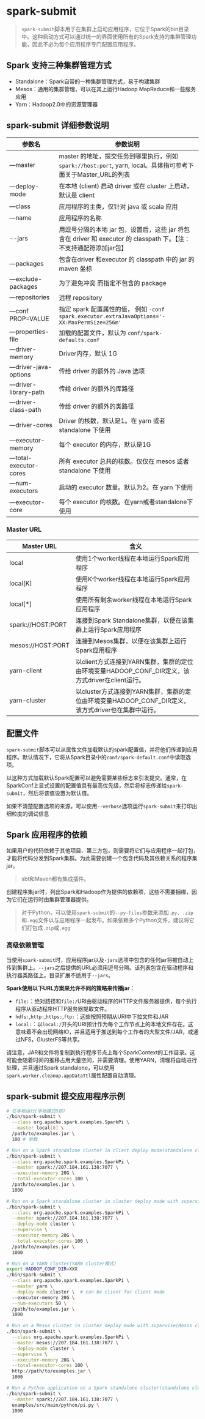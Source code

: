 # spark-submit

> `spark-submit`脚本用于在集群上启动应用程序，它位于Spark的bin目录中。这种启动方式可以通过统一的界面使用所有的Spark支持的集群管理功能，因此不必为每个应用程序专门配置应用程序。

## Spark 支持三种集群管理方式

- Standalone：Spark自带的一种集群管理方式，易于构建集群
- Mesos：通用的集群管理，可以在其上运行Hadoop MapReduce和一些服务应用
- Yarn：Hadoop2.0中的资源管理器

## spark-submit 详细参数说明

| 参数名                | 参数说明                                                                                                             |
| --------------------- | -------------------------------------------------------------------------------------------------------------------- |
| —master               | master 的地址，提交任务到哪里执行，例如 `spark://host:port`, yarn, local。具体指可参考下面关于Master_URL的列表       |
| —deploy-mode          | 在本地 (client) 启动 driver 或在 cluster 上启动，默认是 client                                                       |
| —class                | 应用程序的主类，仅针对 java 或 scala 应用                                                                            |
| —name                 | 应用程序的名称                                                                                                       |
| --jars                | 用逗号分隔的本地 jar 包，设置后，这些 jar 将包含在 driver 和 executor 的 classpath 下。【注：不支持通配符添加jar包】 |
| —packages             | 包含在driver 和executor 的 classpath 中的 jar 的 maven 坐标                                                          |
| —exclude-packages     | 为了避免冲突 而指定不包含的 package                                                                                  |
| —repositories         | 远程 repository                                                                                                      |
| —conf PROP=VALUE      | 指定 spark 配置属性的值， 例如 `-conf spark.executor.extraJavaOptions='-XX:MaxPermSize=256m'`                        |
| —properties-file      | 加载的配置文件，默认为 `conf/spark-defaults.conf`                                                                    |
| —driver-memory        | Driver内存，默认 1G                                                                                                  |
| —driver-java-options  | 传给 driver 的额外的 Java 选项                                                                                       |
| —driver-library-path  | 传给 driver 的额外的库路径                                                                                           |
| —driver-class-path    | 传给 driver 的额外的类路径                                                                                           |
| —driver-cores         | Driver 的核数，默认是1。在 yarn 或者 standalone 下使用                                                               |
| —executor-memory      | 每个 executor 的内存，默认是1G                                                                                       |
| —total-executor-cores | 所有 executor 总共的核数。仅仅在 mesos 或者 standalone 下使用                                                        |
| —num-executors        | 启动的 executor 数量。默认为2。在 yarn 下使用                                                                        |
| —executor-core        | 每个 executor 的核数。在yarn或者standalone下使用                                                                     |

### Master URL

| Master URL        | 含义                                                                                               |
| ----------------- | -------------------------------------------------------------------------------------------------- |
| local             | 使用1个worker线程在本地运行Spark应用程序                                                           |
| local[K]          | 使用K个worker线程在本地运行Spark应用程序                                                           |
| local[*]          | 使用所有剩余worker线程在本地运行Spark应用程序                                                      |
| spark://HOST:PORT | 连接到Spark Standalone集群，以便在该集群上运行Spark应用程序                                        |
| mesos://HOST:PORT | 连接到Mesos集群，以便在该集群上运行Spark应用程序                                                   |
| yarn-client       | 以client方式连接到YARN集群，集群的定位由环境变量HADOOP_CONF_DIR定义，该方式driver在client运行。    |
| yarn-cluster      | 以cluster方式连接到YARN集群，集群的定位由环境变量HADOOP_CONF_DIR定义，该方式driver也在集群中运行。 |

## 配置文件

`spark-submit`脚本可以从属性文件加载默认的spark配置值，并将他们传递到应用程序。默认情况下，它将从Spark目录中的`conf/spark-default.conf`中读取选项。

以这种方式加载默认Spark配置可以避免需要某些标志来引发提交。通常，在SparkConf上显式设置的配置值具有最高优先级，然后将标志传递给`spark-submit`，然后将该值设置为默认值。

如果不清楚配置选项的来源，可以使用`--verbose`选项运行`spark-submit`来打印出细粒度的调试信息

## Spark 应用程序的依赖

如果用户的代码依赖于其他项目、第三方包，则需要将它们与应用程序一起打包，才能将代码分发到Spark集群。为此需要创建一个包含代码及其依赖关系的程序集jar。

> sbt和Maven都有集成插件。

创建程序集jar时，列出Spark和Hadoop作为提供的依赖项，这些不需要捆绑，因为它们在运行时由集群管理器提供。

> 对于Python，可以使用`spark-submit`的`--py-files`参数来添加`.py`、`.zip`和`.egg`文件以与应用程序一起发布。如果依赖多个Python文件，建议将它们打包成`.zip`或`.egg`

### 高级依赖管理

当使用`spark-submit`时，应用程序jar以及`-jars`选项中包含的任何jar将被自动上传到集群上。`--jars`之后提供的URL必须用逗号分隔。该列表包含在驱动程序和执行器类路径上。目录扩展不适用于`--jars`。

**Spark使用以下URL方案来允许不同的策略来传播jar**：

- `file:`：绝对路径和`file:/`URI由驱动程序的HTTP文件服务器提供，每个执行程序从驱动程序HTTP服务器提取文件。
- `hdfs:`,`http:`,`https:`,`ftp:`：这些按照预期从URI中下拉文件和JAR
- `local:`：以`local:/`开头的URI预计作为每个工作节点上的本地文件存在。这意味着不会出现网络IO，并且适用于推送到每个工作者的大型文件/JAR，或通过NFS，GlusterFS等共享。

请注意，JAR和文件将复制到执行程序节点上每个SparkContext的工作目录。这可能会随着时间的推移占用大量空间，并需要清理。使用YARN，清理将自动进行处理，并且通过Spark standalone，可以使用`spark.worker.cleanup.appDataTtl`属性配置自动清理。

## spark-submit 提交应用程序示例

```sh
# 在本地运行(本地模式8核)
./bin/spark-submit \
  --class org.apache.spark.examples.SparkPi \
  --master local[8] \
  /path/to/examples.jar \
  100 # 参数

# Run on a Spark standalone cluster in client deploy mode(standalone client模式)
./bin/spark-submit \
  --class org.apache.spark.examples.SparkPi \
  --master spark://207.184.161.138:7077 \
  --executor-memory 20G \
  --total-executor-cores 100 \
  /path/to/examples.jar \
  1000

# Run on a Spark standalone cluster in cluster deploy mode with supervise(standalone cluster模式使用supervise)
./bin/spark-submit \
  --class org.apache.spark.examples.SparkPi \
  --master spark://207.184.161.138:7077 \
  --deploy-mode cluster \
  --supervise \
  --executor-memory 20G \
  --total-executor-cores 100 \
  /path/to/examples.jar \
  1000

# Run on a YARN cluster(YARN cluster模式)
export HADOOP_CONF_DIR=XXX
./bin/spark-submit \
  --class org.apache.spark.examples.SparkPi \
  --master yarn \
  --deploy-mode cluster \  # can be client for client mode
  --executor-memory 20G \
  --num-executors 50 \
  /path/to/examples.jar \
  1000

# Run on a Mesos cluster in cluster deploy mode with supervise(Mesos cluster模式使用supervise)
./bin/spark-submit \
  --class org.apache.spark.examples.SparkPi \
  --master mesos://207.184.161.138:7077 \
  --deploy-mode cluster \
  --supervise \
  --executor-memory 20G \
  --total-executor-cores 100 \
  http://path/to/examples.jar \
  1000

# Run a Python application on a Spark standalone cluster(standalone cluster模式提交python application)
./bin/spark-submit \
  --master spark://207.184.161.138:7077 \
  examples/src/main/python/pi.py \
  1000
```